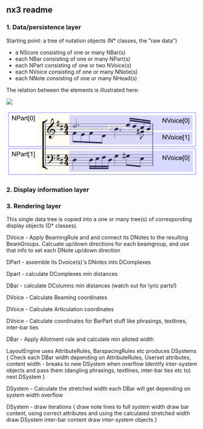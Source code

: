 ## nx3 readme

### 1. Data/persistence layer

Starting point: a tree of notation objects (N* classes, the "raw data")
 * a NScore consisting of one or many NBar(s)
 * each NBar consisting of one or many NPart(s)
 * each NPart consisting of one or two NVoice(s)
 * each NVoice consisting of one or many NNote(s)
 * each NNote consisting of one or many NHead(s)
 
 The relation between the elements is illustrated here:
	 
<img src="https://raw.github.com/cambiata/cx/blob/master/src/nx3/img/NHierarchy.png" />	 
	 
 ![My image](https://github.com/cambiata/cx/blob/master/src/nx3/img/RelationNPartNVoice.png)
 
 

### 2. Display information layer


### 3. Rendering layer






This single data tree is copied into a one or many tree(s) of corresponding display objects (D* classes).

DVoice - Apply BeamingRule and and connect its DNotes to the resulting BeamGroups. Calcuate up/down directions for each beamgroup, and use that info to set each DNote up/down direction

DPart - assemble its Dvoice(s)'s DNotes into DComplexes

Dpart - calculate DComplexes min distances

DBar - calculate DColumns min distances (watch out for lyric parts!)

DVoice - Calculate Beaming coordinates

DVoice - Calculate Articulation coordinates

DVoice - Calculate coordinates for BarPart stuff like phrasings, textlines, inter-bar ties

DBar - Apply Allotment rule and calculate min alloted width

LayoutEngine uses AttributeRules, BarspacingRules etc produces DSystems
{
	Check each DBar width depending on AttributeRules, Userset attributes, content width - breaks to new DSystem when overflow
	Identify inter-system objects and pass them (dangling phrasings, textlines, inter-bar ties etc to) next DSystem	
}

DSystem - Calculate the stretched width each DBar will get depending on system width overflow

DSystem - draw iterations
{
	draw note lines to full system width
	draw bar content, using correct attributes and using the calculated stretched width
	draw DSystem inter-bar content
	draw inter-system objects
}



 
